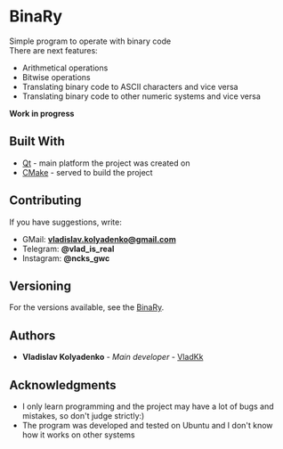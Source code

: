 # BinaRy

Simple program to operate with binary code<br/>
There are next features:
* Arithmetical operations
* Bitwise operations
* Translating binary code to ASCII characters and vice versa
* Translating binary code to other numeric systems and vice versa

**Work in progress**

## Built With

* [Qt](https://www.qt.io/) - main platform the project was created on
* [CMake](https://cmake.org/) - served to build the project

## Contributing

If you have suggestions, write: 
* GMail: **vladislav.kolyadenko@gmail.com**
* Telegram: **@vlad_is_real** 
* Instagram: **@ncks_gwc**

## Versioning

For the versions available, see the [BinaRy](https://github.com/VladKk/BinaRy). 

## Authors

* **Vladislav Kolyadenko** - *Main developer* - [VladKk](https://github.com/VladKk)

## Acknowledgments

* I only learn programming and the project may have a lot of bugs and mistakes, so don't judge strictly:)
* The program was developed and tested on Ubuntu and I don't know how it works on other systems